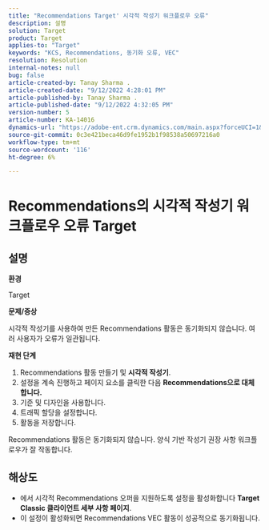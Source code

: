 ```yaml
---
title: "Recommendations Target' 시각적 작성기 워크플로우 오류"
description: 설명
solution: Target
product: Target
applies-to: "Target"
keywords: "KCS, Recommendations, 동기화 오류, VEC"
resolution: Resolution
internal-notes: null
bug: false
article-created-by: Tanay Sharma .
article-created-date: "9/12/2022 4:28:01 PM"
article-published-by: Tanay Sharma .
article-published-date: "9/12/2022 4:32:05 PM"
version-number: 5
article-number: KA-14016
dynamics-url: "https://adobe-ent.crm.dynamics.com/main.aspx?forceUCI=1&pagetype=entityrecord&etn=knowledgearticle&id=4bbfbbd8-b732-ed11-9db1-002248086735"
source-git-commit: 0c3e421beca46d9fe1952b1f98538a50697216a0
workflow-type: tm+mt
source-wordcount: '116'
ht-degree: 6%

---
```


# Recommendations의 시각적 작성기 워크플로우 오류 Target

## 설명


<b>환경</b>

Target



<b>문제/증상</b>

시각적 작성기를 사용하여 만든 Recommendations 활동은 동기화되지 않습니다. 여러 사용자가 오류가 일관됩니다.

<b>재현 단계</b>

1. Recommendations 활동 만들기 및 <b>시각적 작성기</b>.
2. 설정을 계속 진행하고 페이지 요소를 클릭한 다음 <b>Recommendations으로 대체합니다.</b>
3. 기준 및 디자인을 사용합니다.
4. 트래픽 할당을 설정합니다.
5. 활동을 저장합니다.




Recommendations 활동은 동기화되지 않습니다. 양식 기반 작성기 권장 사항 워크플로우가 잘 작동합니다.


## 해상도


- 에서 시각적 Recommendations 오퍼을 지원하도록 설정을 활성화합니다 <b>Target Classic </b> <b>클라이언트 세부 사항 페이지</b>.
- 이 설정이 활성화되면 Recommendations VEC 활동이 성공적으로 동기화됩니다.



